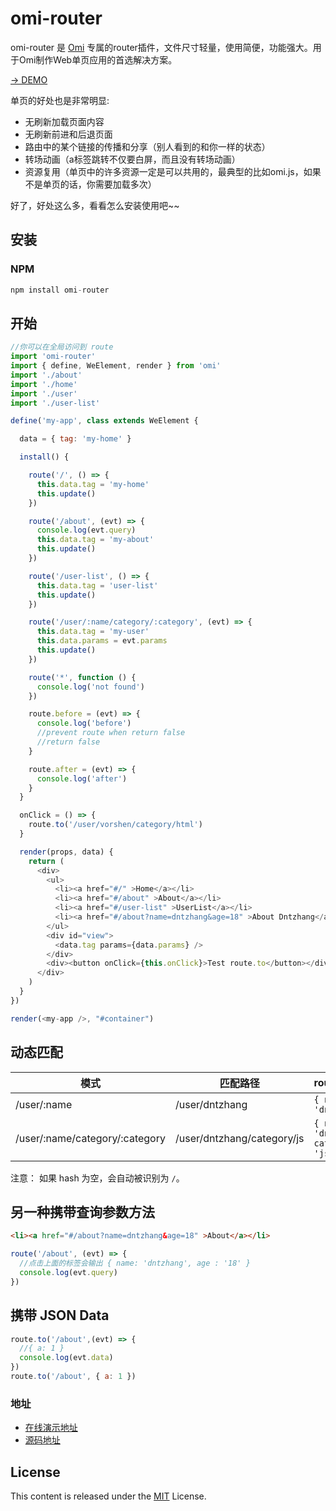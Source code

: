 # omi-router

omi-router 是 [Omi](https://tencent.github.io/omi/) 专属的router插件，文件尺寸轻量，使用简便，功能强大。用于Omi制作Web单页应用的首选解决方案。

[→ DEMO](https://tencent.github.io/omi/packages/omi-router/examples/spa/build/)

单页的好处也是非常明显:

* 无刷新加载页面内容
* 无刷新前进和后退页面
* 路由中的某个链接的传播和分享（别人看到的和你一样的状态）
* 转场动画（a标签跳转不仅要白屏，而且没有转场动画）
* 资源复用（单页中的许多资源一定是可以共用的，最典型的比如omi.js，如果不是单页的话，你需要加载多次）

好了，好处这么多，看看怎么安装使用吧~~

## 安装

### NPM

```js
npm install omi-router
```

## 开始

```js
//你可以在全局访问到 route
import 'omi-router'
import { define, WeElement, render } from 'omi'
import './about'
import './home'
import './user'
import './user-list'

define('my-app', class extends WeElement {

  data = { tag: 'my-home' }

  install() {

    route('/', () => {
      this.data.tag = 'my-home'
      this.update()
    })

    route('/about', (evt) => {
      console.log(evt.query)
      this.data.tag = 'my-about'
      this.update()
    })

    route('/user-list', () => {
      this.data.tag = 'user-list'
      this.update()
    })

    route('/user/:name/category/:category', (evt) => {
      this.data.tag = 'my-user'
      this.data.params = evt.params
      this.update()
    })

    route('*', function () {
      console.log('not found')
    })

    route.before = (evt) => {
      console.log('before')
      //prevent route when return false
      //return false
    }

    route.after = (evt) => {
      console.log('after')
    }
  }

  onClick = () => {
    route.to('/user/vorshen/category/html')
  }

  render(props, data) {
    return (
      <div>
        <ul>
          <li><a href="#/" >Home</a></li>
          <li><a href="#/about" >About</a></li>
          <li><a href="#/user-list" >UserList</a></li>
          <li><a href="#/about?name=dntzhang&age=18" >About Dntzhang</a></li>
        </ul>
        <div id="view">
          <data.tag params={data.params} />
        </div>
        <div><button onClick={this.onClick}>Test route.to</button></div>
      </div>
    )
  }
})

render(<my-app />, "#container")
```

## 动态匹配

| 模式 | 匹配路径 | route.params |
|---------|------|--------|
| /user/:name | /user/dntzhang | `{ name: 'dntzhang' }` |
| /user/:name/category/:category | /user/dntzhang/category/js | `{ name: 'dntzhang', category: 'js' }` |

注意： 如果 hash 为空，会自动被识别为 `/`。

## 另一种携带查询参数方法

```html
<li><a href="#/about?name=dntzhang&age=18" >About</a></li>
```

```js
route('/about', (evt) => {
  //点击上面的标签会输出 { name: 'dntzhang', age : '18' } 
  console.log(evt.query)
})
```

## 携带 JSON Data

```js
route.to('/about',(evt) => {
  //{ a: 1 }
  console.log(evt.data)
})
route.to('/about', { a: 1 })
```

### 地址

* [在线演示地址](https://tencent.github.io/omi/packages/omi-router/demos/simple/)
* [源码地址](https://github.com/Tencent/omi/tree/master/packages/omi-router/demos/simple)

## License
This content is released under the [MIT](http://opensource.org/licenses/MIT) License.
